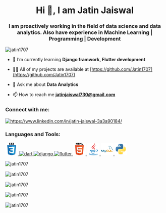 <h1 align="center">Hi 👋, I am Jatin Jaiswal</h1>
<h3 align="center">I am proactively working in the field of data science and data analytics. Also have experience in Machine Learning | Programming | Development</h3>

<p align="left"> <img src="https://komarev.com/ghpvc/?username=jatin1707&label=Profile%20views&color=0e75b6&style=flat" alt="jatin1707" /> </p>

- 🌱 I’m currently learning **Django framwork, Flutter development**

- 👨‍💻 All of my projects are available at [https://github.com/Jatin1707](https://github.com/Jatin1707)

- 💬 Ask me about **Data Analytics**

- 📫 How to reach me **jatinjaiswal730@gmail.com**

<h3 align="left">Connect with me:</h3>
<p align="left">
<a href="https://linkedin.com/in/https://www.linkedin.com/in/jatin-jaiswal-3a3a90184/" target="blank"><img align="center" src="https://raw.githubusercontent.com/rahuldkjain/github-profile-readme-generator/master/src/images/icons/Social/linked-in-alt.svg" alt="https://www.linkedin.com/in/jatin-jaiswal-3a3a90184/" height="30" width="40" /></a>
</p>

<h3 align="left">Languages and Tools:</h3>
<p align="left"> <a href="https://www.w3schools.com/css/" target="_blank" rel="noreferrer"> <img src="https://raw.githubusercontent.com/devicons/devicon/master/icons/css3/css3-original-wordmark.svg" alt="css3" width="40" height="40"/> </a> <a href="https://dart.dev" target="_blank" rel="noreferrer"> <img src="https://www.vectorlogo.zone/logos/dartlang/dartlang-icon.svg" alt="dart" width="40" height="40"/> </a> <a href="https://www.djangoproject.com/" target="_blank" rel="noreferrer"> <img src="https://cdn.worldvectorlogo.com/logos/django.svg" alt="django" width="40" height="40"/> </a> <a href="https://flutter.dev" target="_blank" rel="noreferrer"> <img src="https://www.vectorlogo.zone/logos/flutterio/flutterio-icon.svg" alt="flutter" width="40" height="40"/> </a> <a href="https://www.w3.org/html/" target="_blank" rel="noreferrer"> <img src="https://raw.githubusercontent.com/devicons/devicon/master/icons/html5/html5-original-wordmark.svg" alt="html5" width="40" height="40"/> </a> <a href="https://www.java.com" target="_blank" rel="noreferrer"> <img src="https://raw.githubusercontent.com/devicons/devicon/master/icons/java/java-original.svg" alt="java" width="40" height="40"/> </a> <a href="https://www.mysql.com/" target="_blank" rel="noreferrer"> <img src="https://raw.githubusercontent.com/devicons/devicon/master/icons/mysql/mysql-original-wordmark.svg" alt="mysql" width="40" height="40"/> </a> <a href="https://www.python.org" target="_blank" rel="noreferrer"> <img src="https://raw.githubusercontent.com/devicons/devicon/master/icons/python/python-original.svg" alt="python" width="40" height="40"/> </a> </p>

<p><img align="center" src="https://github-profile-summary-cards.vercel.app/api/cards/profile-details?username=Jatin1707&theme=github_dark" alt="jatin1707" /></p>

<p><img align="center" src="https://github-readme-stats.vercel.app/api/top-langs?username=jatin1707&show_icons=true&theme=dark&locale=en&layout=compact" alt="jatin1707" /></p>

<p><img align="center" src="https://github-readme-streak-stats.herokuapp.com/?user=jatin1707&theme=dark" alt="jatin1707" /></p>

<p><img align="center" src="https://github-profile-summary-cards.vercel.app/api/cards/stats?username=Jatin1707&theme=github_dark" alt="jatin1707" /></p>

<p><img align="center" src="https://github-profile-summary-cards.vercel.app/api/cards/productive-time?username=Jatin1707&theme=github_dark&utcOffset=8" alt="jatin1707" /></p>

